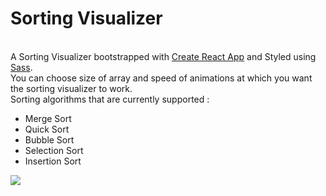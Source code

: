 <h1>Sorting Visualizer</h1>
<br>
A Sorting Visualizer bootstrapped with <a href="https://github.com/facebook/create-react-app">Create React App</a> and Styled using <a href="https://sass-lang.com">Sass</a>.<br>
You can choose size of array and speed of animations at which you want the sorting visualizer to work.<br>
Sorting algorithms that are currently supported :<br>
<ul><li>Merge Sort</li><li>Quick Sort</li><li>Bubble Sort</li><li>Selection Sort</li><li>Insertion Sort</li></ul>
<img src="![Uploading Sorting Visualizer.png…]()
">
